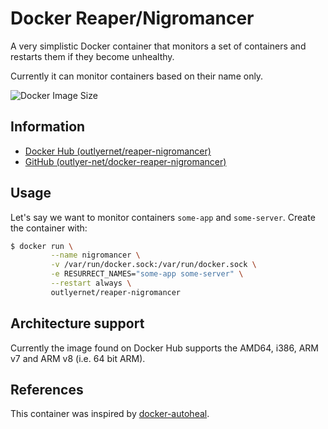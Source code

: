 # Docker Reaper/Nigromancer

A very simplistic Docker container that monitors a set of containers and restarts them if they become unhealthy.

Currently it can monitor containers based on their name only.

![Docker Image Size](https://img.shields.io/docker/image-size/outlyernet/reaper-nigromancer)


## Information

* [Docker Hub (outlyernet/reaper-nigromancer)][dockerhub]
* [GitHub (outlyer-net/docker-reaper-nigromancer)][github]

## Usage

Let's say we want to monitor containers `some-app` and `some-server`. Create the container with:

   ```bash
   $ docker run \
            --name nigromancer \
            -v /var/run/docker.sock:/var/run/docker.sock \
            -e RESURRECT_NAMES="some-app some-server" \
            --restart always \
            outlyernet/reaper-nigromancer
   ```

## Architecture support

Currently the image found on Docker Hub supports the AMD64, i386, ARM v7 and ARM v8 (i.e. 64 bit ARM).

## References

This container was inspired by [docker-autoheal].

[microbadger]: https://microbadger.com/images/outlyernet/reaper-nigromancer
[docker-autoheal]: https://github.com/willfarrell/docker-autoheal
[dockerhub]: https://hub.docker.com/r/outlyernet/reaper-nigromancer/
[github]: https://github.com/outlyer-net/docker-reaper-nigromancer
